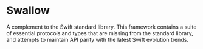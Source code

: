 # Swallow

A complement to the Swift standard library. This framework contains a suite of essential protocols and types that are missing from the standard library, and attempts to maintain API parity with the latest Swift evolution trends. 
